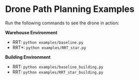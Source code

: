 # Drone Path Planning Examples

Run the following commands to see the drone in action:

**Warehouse Environment**
- RRT: `python examples/baseline.py`
- RRT*: `python examples/RRT_star.py`

**Building Environment**
- RRT: `python examples/baseline_building.py`
- RRT: `python examples/RRT_star_building.py`